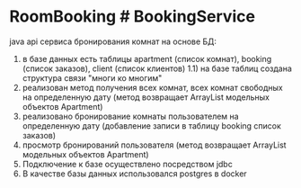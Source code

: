 # RoomBooking # BookingService

java api сервиса бронирования комнат на основе БД:
1) в базе данных есть таблицы apartment (список комнат), booking (список заказов), client (список клиентов)
1.1) на базе таблиц создана структура связи "многи ко многим"
2) реализован метод получения всех комнат, всех комнат свободных на определенную дату (метод возвращает ArrayList модельных объектов Apartment)
3) реализовано бронирование комнаты пользователем на определенную дату (добавление записи в таблицу booking список заказов)
4) просмотр бронирований пользователя (метод возвращает ArrayList модельных объектов Apartment)
5) Подключение к базе осуществлено посредством jdbc 
6) В качестве базы данных использовался postgres в docker

